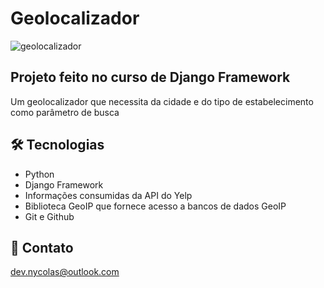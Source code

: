 # Geolocalizador

![geolocalizador](https://github.com/devnycolas/geo/assets/143043571/377b86f5-673f-4143-b523-814f5c7b4906)

## Projeto feito no curso de Django Framework
Um geolocalizador que necessita da cidade e do tipo de estabelecimento como parâmetro de busca

## 🛠 Tecnologias

- Python
- Django Framework
- Informações consumidas da API do Yelp
- Biblioteca GeoIP que fornece acesso a bancos de dados GeoIP
- Git e Github

## 💛 Contato

dev.nycolas@outlook.com
